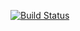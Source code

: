 
[![Build Status](https://travis-ci.org/justinsb/keyczar.png)](https://travis-ci.org/justinsb/keyczar)

